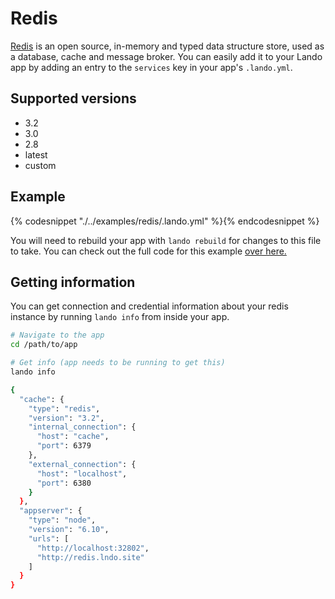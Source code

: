 Redis
=====

[Redis](https://redis.io/) is an open source, in-memory and typed data structure store, used as a database, cache and message broker. You can easily add it to your Lando app by adding an entry to the `services` key in your app's `.lando.yml`.

Supported versions
------------------

*   3.2
*   3.0
*   2.8
*   latest
*   custom

Example
-------

{% codesnippet "./../examples/redis/.lando.yml" %}{% endcodesnippet %}

You will need to rebuild your app with `lando rebuild` for changes to this file to take. You can check out the full code for this example [over here.](https://github.com/kalabox/lando/tree/master/examples/redis)

Getting information
-------------------

You can get connection and credential information about your redis instance by running `lando info` from inside your app.

```bash
# Navigate to the app
cd /path/to/app

# Get info (app needs to be running to get this)
lando info

{
  "cache": {
    "type": "redis",
    "version": "3.2",
    "internal_connection": {
      "host": "cache",
      "port": 6379
    },
    "external_connection": {
      "host": "localhost",
      "port": 6380
    }
  },
  "appserver": {
    "type": "node",
    "version": "6.10",
    "urls": [
      "http://localhost:32802",
      "http://redis.lndo.site"
    ]
  }
}
```
